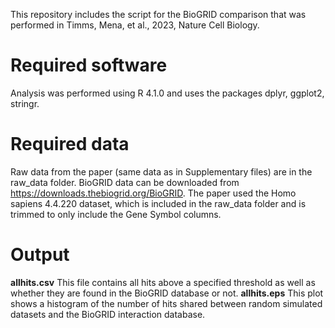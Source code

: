 This repository includes the script for the BioGRID comparison that was performed in Timms, Mena, et al., 2023, Nature Cell Biology.

# Required software
Analysis was performed using R 4.1.0 and uses the packages dplyr, ggplot2, stringr.

# Required data
Raw data from the paper (same data as in Supplementary files) are in the raw_data folder. BioGRID data can be downloaded from https://downloads.thebiogrid.org/BioGRID. The paper used the Homo sapiens 4.4.220 dataset, which is included in the raw_data folder and is trimmed to only include the Gene Symbol columns.

# Output
**allhits.csv** This file contains all hits above a specified threshold as well as whether they are found in the BioGRID database or not.
**allhits.eps** This plot shows a histogram of the number of hits shared between random simulated datasets and the BioGRID interaction database.

